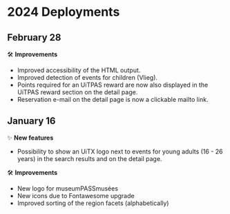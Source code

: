 # 2024 Deployments

## February 28

🛠 **Improvements**

* Improved accessibility of the HTML output.
* Improved detection of events for children (Vlieg).
* Points required for an UiTPAS reward are now also displayed in the UiTPAS reward section on the detail page.
* Reservation e-mail on the detail page is now a clickable mailto link.


## January 16

✨ **New features**

* Possibility to show an UiTX logo next to events for young adults (16 - 26 years) in the search results and on the detail page.

🛠 **Improvements**

* New logo for museumPASSmusées
* New icons due to Fontawesome upgrade
* Improved sorting of the region facets (alphabetically)
